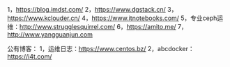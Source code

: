 1，https://blog.imdst.com/
2，https://www.dgstack.cn/
3，https://www.kclouder.cn/
4，https://www.itnotebooks.com/
5，专业ceph运维：http://www.strugglesquirrel.com/
6，https://amito.me/
7，http://www.yangguanjun.com

公有博客：
1，运维日志：https://www.centos.bz/
2，abcdocker：https://i4t.com/

